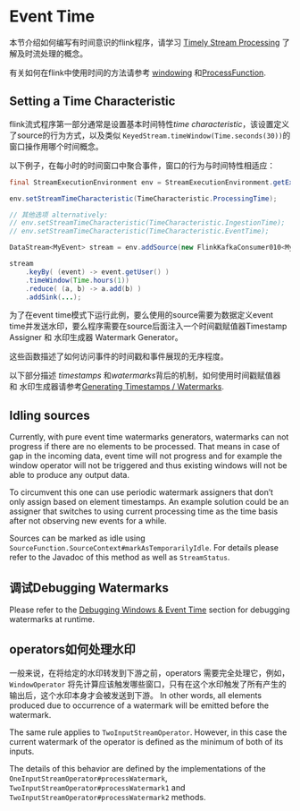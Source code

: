 # Event Time

本节介绍如何编写有时间意识的flink程序，请学习 [Timely Stream Processing](https://ci.apache.org/projects/flink/flink-docs-release-1.11/zh/concepts/timely-stream-processing.html) 了解及时流处理的概念。

有关如何在flink中使用时间的方法请参考 [windowing](https://ci.apache.org/projects/flink/flink-docs-release-1.11/zh/dev/stream/operators/windows.html) 和[ProcessFunction](https://ci.apache.org/projects/flink/flink-docs-release-1.11/zh/dev/stream/operators/process_function.html).

## Setting a Time Characteristic

flink流式程序第一部分通常是设置基本时间特性*time characteristic*，该设置定义了source的行为方式，以及类似 `KeyedStream.timeWindow(Time.seconds(30))`的窗口操作用哪个时间概念。

以下例子，在每小时的时间窗口中聚合事件，窗口的行为与时间特性相适应：

```java
final StreamExecutionEnvironment env = StreamExecutionEnvironment.getExecutionEnvironment();

env.setStreamTimeCharacteristic(TimeCharacteristic.ProcessingTime);

// 其他选项 alternatively:
// env.setStreamTimeCharacteristic(TimeCharacteristic.IngestionTime);
// env.setStreamTimeCharacteristic(TimeCharacteristic.EventTime);

DataStream<MyEvent> stream = env.addSource(new FlinkKafkaConsumer010<MyEvent>(topic, schema, props));

stream
    .keyBy( (event) -> event.getUser() )
    .timeWindow(Time.hours(1))
    .reduce( (a, b) -> a.add(b) )
    .addSink(...);
```

为了在event time模式下运行此例，要么使用的source需要为数据定义event time并发送水印，要么程序需要在source后面注入一个时间戳赋值器Timestamp Assigner 和 水印生成器 Watermark Generator。

这些函数描述了如何访问事件的时间戳和事件展现的无序程度。

以下部分描述 *timestamps* 和*watermarks*背后的机制，如何使用时间戳赋值器 和 水印生成器请参考[Generating Timestamps / Watermarks](https://ci.apache.org/projects/flink/flink-docs-release-1.11/dev/event_timestamps_watermarks.html).

## Idling sources

Currently, with pure event time watermarks generators, watermarks can not progress if there are no elements to be processed. That means in case of gap in the incoming data, event time will not progress and for example the window operator will not be triggered and thus existing windows will not be able to produce any output data.

To circumvent this one can use periodic watermark assigners that don’t only assign based on element timestamps. An example solution could be an assigner that switches to using current processing time as the time basis after not observing new events for a while.

Sources can be marked as idle using `SourceFunction.SourceContext#markAsTemporarilyIdle`. For details please refer to the Javadoc of this method as well as `StreamStatus`.

## 调试Debugging Watermarks

Please refer to the [Debugging Windows & Event Time](https://ci.apache.org/projects/flink/flink-docs-release-1.11/monitoring/debugging_event_time.html) section for debugging watermarks at runtime.

## operators如何处理水印

一般来说，在将给定的水印转发到下游之前，operators 需要完全处理它，例如， `WindowOperator` 将先计算应该触发哪些窗口，只有在这个水印触发了所有产生的输出后，这个水印本身才会被发送到下游。 In other words, all elements produced due to occurrence of a watermark will be emitted before the watermark.

The same rule applies to `TwoInputStreamOperator`. However, in this case the current watermark of the operator is defined as the minimum of both of its inputs.

The details of this behavior are defined by the implementations of the `OneInputStreamOperator#processWatermark`, `TwoInputStreamOperator#processWatermark1` and `TwoInputStreamOperator#processWatermark2` methods.

